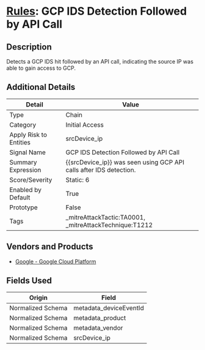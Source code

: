 # [Rules](README.md): GCP IDS Detection Followed by API Call

## Description
Detects a GCP IDS hit followed by an API call, indicating the source IP was able to gain access to GCP.

## Additional Details
|Detail|Value|
|----|----|
|Type|Chain|
|Category|Initial Access|
|Apply Risk to Entities|srcDevice_ip|
|Signal Name|GCP IDS Detection Followed by API Call|
|Summary Expression|{{srcDevice_ip}} was seen using GCP API calls after IDS detection.|
|Score/Severity|Static: 6|
|Enabled by Default|True|
|Prototype|False|
|Tags|_mitreAttackTactic:TA0001, _mitreAttackTechnique:T1212|
## Vendors and Products
- [Google - Google Cloud Platform](../products/dcc85cfc-a698-4d09-87de-f2c723f3ad07.md)


## Fields Used

|Origin|Field|
|----|----|
|Normalized Schema|metadata_deviceEventId|
|Normalized Schema|metadata_product|
|Normalized Schema|metadata_vendor|
|Normalized Schema|srcDevice_ip|


